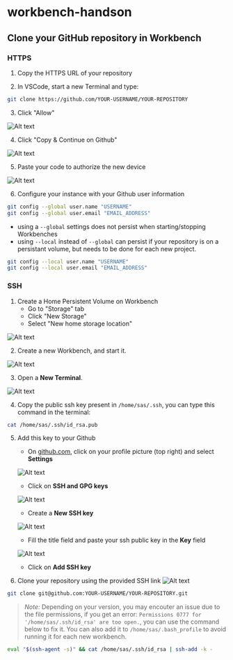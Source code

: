# workbench-handson

## Clone your GitHub repository in Workbench

### HTTPS

1. Copy the HTTPS URL of your repository

2. In VSCode, start a new Terminal and type:
```bash
git clone https://github.com/YOUR-USERNAME/YOUR-REPOSITORY
```
3. Click "Allow"

![Alt text](img/Github_signin.png)

4. Click "Copy & Continue on Github"

![Alt text](img/Github_vscode.png)

5. Paste your code to authorize the new device

![Alt text](img/Github_signin_3.png)

6. Configure your instance with your Github user information
```bash
git config --global user.name "USERNAME"
git config --global user.email "EMAIL_ADDRESS"
```
- using a `--global` settings does not persist when starting/stopping Workbenches
- using `--local` instead of `--global` can persist if your repository is on a persistant volume, but needs to be done for each new project.
```bash
git config --local user.name "USERNAME"
git config --local user.email "EMAIL_ADDRESS"
```

### SSH

1. Create a Home Persistent Volume on Workbench
    - Go to "Storage" tab
    - Click "New Storage"
    - Select "New home storage location"

![Alt text](img/home_storage.png)

2. Create a new Workbench, and start it.

![Alt text](img/new_workbench.png)

3. Open a **New Terminal**.

![Alt text](img/open_terminal.png)

4. Copy the public ssh key present in `/home/sas/.ssh`, you can type this command in the terminal:

```bash
cat /home/sas/.ssh/id_rsa.pub
```

5. Add this key to your Github
    - On [github.com](https://github.com/), click on your profile picture (top right) and select **Settings**

    ![Alt text](img/profile_settings.png)
    - Click on **SSH and GPG keys**

    ![Alt text](img/settings.png)
    - Create a **New SSH key**

    ![Alt text](img/settings_ssh.png)
    - Fill the title field and paste your ssh public key in the **Key** field

    ![Alt text](img/add_ssh_key.png)
    - Click on **Add SSH key**

6. Clone your repository using the provided SSH link
![Alt text](img/clone_ssh.png)
```bash
git clone git@github.com:YOUR-USERNAME/YOUR-REPOSITORY.git
```

> *Note:* Depending on your version, you may encouter an issue due to the file permissions, if you get an error: `Permissions 0777 for '/home/sas/.ssh/id_rsa' are too open.`, you can use the command below to fix it.
You can also add it to `/home/sas/.bash_profile` to avoid running it for each new workbench.

```bash
eval "$(ssh-agent -s)" && cat /home/sas/.ssh/id_rsa | ssh-add -k -
```
